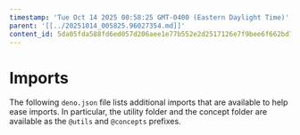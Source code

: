 ```yaml
---
timestamp: 'Tue Oct 14 2025 00:58:25 GMT-0400 (Eastern Daylight Time)'
parent: '[[../20251014_005825.96027354.md]]'
content_id: 5da05fda588fd6ed057d206aee1e77b552e2d2517126e7f9bee6f662bd7c0afe
---
```


# Imports

The following `deno.json` file lists additional imports that are available to help ease imports. In particular, the utility folder and the concept folder are available as the `@utils` and `@concepts` prefixes.
